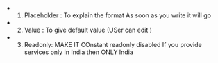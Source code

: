 - 1) Placeholder : To explain the format 
    As soon as you write it will go

- 2) Value : To give default value (USer can edit ) 

- 3) Readonly: MAKE IT COnstant  readonly disabled
    If you provide services only in India then ONLY India 